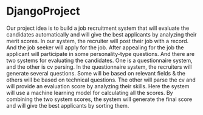 # DjangoProject

Our project idea is to build a job recruitment system that will evaluate the candidates automatically and will give the best applicants by analyzing their merit scores. In our system, the recruiter will post their job with a record. And the job seeker will apply for the job. After appealing for the job the applicant will participate in some personality-type questions. And there are two systems for evaluating the candidates. One is a questionnaire system, and the other is cv parsing. In the questionnaire system, the recruiters will generate several questions. Some will be based on relevant fields & the others will be based on technical questions. The other will parse the cv and will provide an evaluation score by analyzing their skills. Here the system will use a machine learning model for calculating all the scores.
By combining the two system scores, the system will generate the final score and will give the best applicants by sorting them. 
